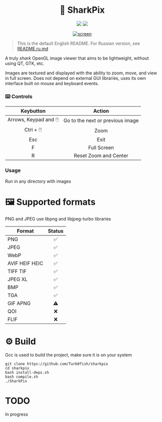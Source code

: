 <h1 align=center>🦈 SharkPix</h1>

<p align=center>
 <a href=""><img src="https://img.shields.io/badge/blump-blump-blue"></a>
 <a href=""><img src="https://img.shields.io/badge/EARLY%20ALPHA!-880808"></a>
</p>

<p align=center>
 <a href=""><img src="https://i.ibb.co/YTQHgd4D/screen.png" alt="screen" border="0"></a>
</p>

> This is the default English README. For Russian version, see [README.ru.md](README.ru.md)

A truly *shark* OpenGL image viewer that aims to be lightweight, without using QT, GTK, etc.

Images are textured and displayed with the ability to zoom, move, and view in full screen. Does not depend on external GUI libraries, uses its own interface built on mouse and keyboard events.

### ⌨️ Controls
Keybutton | Action
:-------------:| :------------:
 Arrows, Keypad and 🖱️ | Go to the next or previous image
 Ctrl + 🖱️ | Zoom
 Esc | Exit
 F | Full Screen
 R | Reset Zoom and Center

### Usage
Run in any directory with images

# 🖼️ Supported formats

PNG and JPEG use libpng and libjpeg-turbo libraries

Format | Status
------------- | :------------:
PNG | ✅
JPEG | ✅
WebP | ✅
AVIF HEIF HEIC| ✅
TIFF TIF| ✅
JPEG XL | ✅
BMP | ✅
TGA | ✅
GIF APNG | ⚠️
QOI | ❌
FLIF | ❌

# ⚙️ Build

Gcc is used to build the project, make sure it is on your system
```
git clone https://github.com/Turb0fish/sharkpix
cd sharkpix
bash install-deps.sh
bash compile.sh
./SharkPix
```

# TODO

In progress
